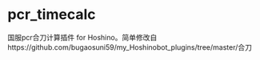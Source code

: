# pcr_timecalc
国服pcr合刀计算插件 for Hoshino。简单修改自https://github.com/bugaosuni59/my_Hoshinobot_plugins/tree/master/合刀
